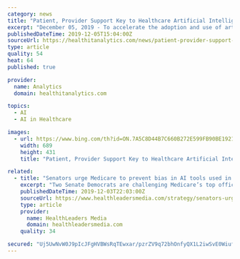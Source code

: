 ```yaml
---
category: news
title: "Patient, Provider Support Key to Healthcare Artificial Intelligence"
excerpt: "December 05, 2019 - To accelerate the adoption and use of artificial intelligence in healthcare, health systems will need to secure patient and provider support of the technology, develop strong data governance strategies, and invest in innovative tools, the American Hospital Association (AHA) said in a recent report. AI has the potential to ..."
publishedDateTime: 2019-12-05T15:04:00Z
sourceUrl: https://healthitanalytics.com/news/patient-provider-support-key-to-healthcare-artificial-intelligence
type: article
quality: 54
heat: 64
published: true

provider:
  name: Analytics
  domain: healthitanalytics.com

topics:
  - AI
  - AI in Healthcare

images:
  - url: https://www.bing.com/th?id=ON.7A5C8D44B7C660B272E599FB90BE1921
    width: 689
    height: 431
    title: "Patient, Provider Support Key to Healthcare Artificial Intelligence"

related:
  - title: "Senators urge Medicare to prevent bias in AI tools used in healthcare"
    excerpt: "Two Senate Democrats are challenging Medicare’s top official to investigate how health care tools based on artificial intelligence may reflect the flaws and biases of the people who develop them — and perpetuate racial biases."
    publishedDateTime: 2019-12-03T22:03:00Z
    sourceUrl: https://www.healthleadersmedia.com/strategy/senators-urge-medicare-prevent-bias-ai-tools-used-healthcare
    type: article
    provider:
      name: HealthLeaders Media
      domain: healthleadersmedia.com
    quality: 34

secured: "Uj5UwNvW0J9pIcJFgHVBWsRqTEwxar/pzrZV9q72bhOnfyQX1L2iwSvE0WiufwX5Dw/BndDmapiiUOZHRx3ONyy18JWi9epCO522CeWSluiDDgjiOi+ZgbpbjW1vqGZv1m1kpW31HKu234+cl3XmDov+P0088W8yagMJiG1BQ5YpIrSn1miWcxKqMQM8du/XPPE4WJlGLA8ufw3WdGnU9jIdWgmgyBSUoZjkH13+cG+0EhYskRxCuYkNc/1UweWbeD+bowtiPTzHgInsWin7WQ==;w3I3yuOKi7QR+ACC+o2wFg=="
---
```


